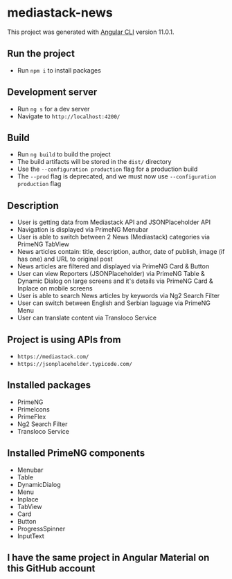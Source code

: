 # mediastack-news

This project was generated with [Angular CLI](https://github.com/angular/angular-cli) version 11.0.1.

## Run the project

- Run `npm i` to install packages

## Development server

- Run `ng s` for a dev server
- Navigate to `http://localhost:4200/`

## Build

- Run `ng build` to build the project
- The build artifacts will be stored in the `dist/` directory
- Use the `--configuration production` flag for a production build
- The `--prod` flag is deprecated, and we must now use `--configuration production` flag

## Description

- User is getting data from Mediastack API and JSONPlaceholder API
- Navigation is displayed via PrimeNG Menubar
- User is able to switch between 2 News (Mediastack) categories via PrimeNG TabView
- News articles contain: title, description, author, date of publish, image (if has one) and URL to original post
- News articles are filtered and displayed via PrimeNG Card & Button
- User can view Reporters (JSONPlaceholder) via PrimeNG Table & Dynamic Dialog on large screens and it's details via PrimeNG Card & Inplace on mobile screens
- User is able to search News articles by keywords via Ng2 Search Filter
- User can switch between English and Serbian laguage via PrimeNG Menu
- User can translate content via Transloco Service

## Project is using APIs from

- `https://mediastack.com/`
- `https://jsonplaceholder.typicode.com/`

## Installed packages

- PrimeNG
- PrimeIcons
- PrimeFlex
- Ng2 Search Filter
- Transloco Service

## Installed PrimeNG components

- Menubar
- Table
- DynamicDialog
- Menu
- Inplace
- TabView
- Card
- Button
- ProgressSpinner
- InputText

## I have the same project in Angular Material on this GitHub account

